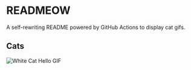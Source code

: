 # READMEOW

A self-rewriting README powered by GitHub Actions to display cat gifs.

## Cats

![White Cat Hello GIF](https://media4.giphy.com/media/v1.Y2lkPTlhY2QwMmRhYml6ejBqdXBxc2I2ODJnZWF4Y2txYnprcGV0cnU4ZTExbjRncjhoeCZlcD12MV9naWZzX3NlYXJjaCZjdD1n/vFKqnCdLPNOKc/200.gif)
